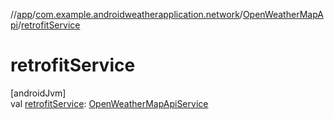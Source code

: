 //[app](../../../index.md)/[com.example.androidweatherapplication.network](../index.md)/[OpenWeatherMapApi](index.md)/[retrofitService](retrofit-service.md)

# retrofitService

[androidJvm]\
val [retrofitService](retrofit-service.md): [OpenWeatherMapApiService](../-open-weather-map-api-service/index.md)
